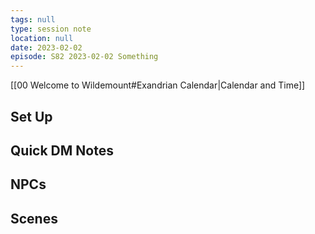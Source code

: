 ```yaml
---
tags: null
type: session note
location: null
date: 2023-02-02
episode: S82 2023-02-02 Something
---
```

[[00 Welcome to Wildemount#Exandrian Calendar|Calendar and Time]]

## Set Up

## Quick DM Notes

## NPCs

## Scenes


